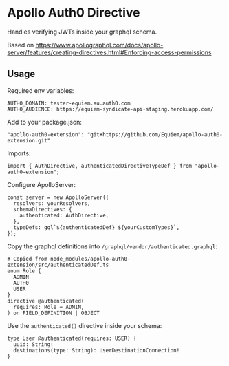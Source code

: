 # Apollo Auth0 Directive
Handles verifying JWTs inside your graphql schema.

Based on https://www.apollographql.com/docs/apollo-server/features/creating-directives.html#Enforcing-access-permissions

## Usage
Required env variables:
```
AUTH0_DOMAIN: tester-equiem.au.auth0.com
AUTH0_AUDIENCE: https://equiem-syndicate-api-staging.herokuapp.com/
```

Add to your package.json:
```
"apollo-auth0-extension": "git+https://github.com/Equiem/apollo-auth0-extension.git"
```

Imports:
```
import { AuthDirective, authenticatedDirectiveTypeDef } from "apollo-auth0-extension";
```

Configure ApolloServer:
```
const server = new ApolloServer({
  resolvers: yourResolvers,
  schemaDirectives: {
    authenticated: AuthDirective,
  },
  typeDefs: gql`${authenticatedDef} ${yourCustomTypes}`,
});
```

Copy the graphql definitions into `/graphql/vendor/authenticated.graphql`:
```
# Copied from node_modules/apollo-auth0-extension/src/authenticatedDef.ts
enum Role {
  ADMIN
  AUTH0
  USER
}
directive @authenticated(
  requires: Role = ADMIN,
) on FIELD_DEFINITION | OBJECT
```

Use the `authenticated()` directive inside your schema:
```
type User @authenticated(requires: USER) {
  uuid: String!
  destinations(type: String): UserDestinationConnection!
}
```
